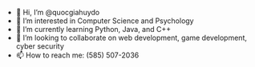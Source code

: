- 👋 Hi, I’m @quocgiahuydo
- 👀 I’m interested in Computer Science and Psychology
- 🌱 I’m currently learning Python, Java, and C++
- 💞️ I’m looking to collaborate on web development, game development, cyber security
- 📫 How to reach me: (585) 507-2036

<!---
quocgiahuydo/quocgiahuydo is a ✨ special ✨ repository because its `README.md` (this file) appears on your GitHub profile.
You can click the Preview link to take a look at your changes.
--->
